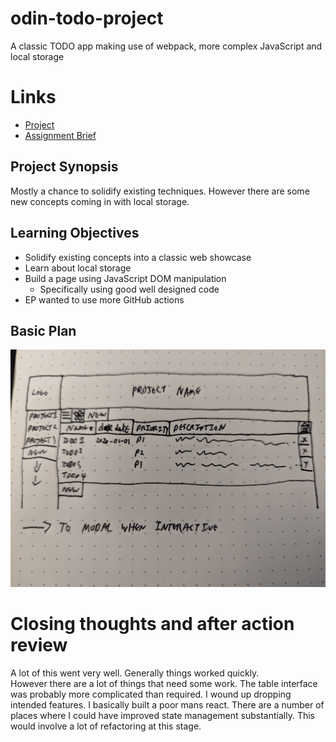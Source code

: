 # odin-todo-project
A classic TODO app making use of webpack, more complex JavaScript and local storage

# Links
- [Project](https://anevilpenguin.github.io/odin-todo-project)
- [Assignment Brief](https://www.theodinproject.com/lessons/node-path-javascript-todo-list)

## Project Synopsis

Mostly a chance to solidify existing techniques. However there are some new 
concepts coming in with local storage.

## Learning Objectives

- Solidify existing concepts into a classic web showcase
- Learn about local storage
- Build a page using JavaScript DOM manipulation
  - Specifically using good well designed code
- EP wanted to use more GitHub actions

## Basic Plan

![wireframe design](./docs/1000018588.jpg)

# Closing thoughts and after action review

A lot of this went very well. Generally things worked quickly.  
However there are a lot of things that need some work.
The table interface was probably more complicated than required. I wound up dropping intended features.
I basically built a poor mans react.
There are a number of places where I could have improved state management substantially. This would involve a lot of refactoring at this stage.
